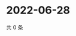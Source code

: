 # 2022-06-28

共 0 条

<!-- BEGIN WEIBO -->
<!-- 最后更新时间 Tue Jun 28 2022 20:33:53 GMT+0800 (China Standard Time) -->

<!-- END WEIBO -->
